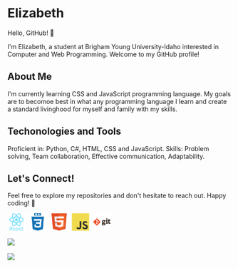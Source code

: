 # Elizabeth

Hello, GitHub! 👋

I'm Elizabeth, a student at Brigham Young University-Idaho interested in Computer and Web Programming. Welcome to my GitHub profile!

## About Me

I'm currently learning CSS and JavaScript programming language.
My goals are to becomoe best in what any programming language I learn and create a standard livinghood for myself and family with my skills.

## Techonologies and Tools
Proficient in: Python, C#, HTML, CSS and JavaScript.
Skills: Problem solving, Team collaboration, Effective communication, Adaptability.

## Let's Connect!

Feel free to explore my repositories and don't hesitate to reach out. Happy coding! 🚀


<div>
    <img src="https://github.com/devicons/devicon/blob/master/icons/react/react-original-wordmark.svg" title="React" alt="React" width="40" height="40"/>&nbsp;
    <img src="https://github.com/devicons/devicon/blob/master/icons/css3/css3-plain-wordmark.svg"  title="CSS3" alt="CSS" width="40" height="40"/>&nbsp;
    <img src="https://github.com/devicons/devicon/blob/master/icons/html5/html5-original.svg" title="HTML5" alt="HTML" width="40" height="40"/>&nbsp;
    <img src="https://github.com/devicons/devicon/blob/master/icons/javascript/javascript-original.svg" title="JavaScript" alt="JavaScript" width="40" height="40"/>&nbsp;
    <img src="https://github.com/devicons/devicon/blob/master/icons/git/git-original-wordmark.svg" title="Git" **alt="Git" width="40" height="40"/>
</div>


[![](https://img.shields.io/badge/LinkedIn-blue?style=for-the-badge&logo=linkedin&logoColor=white)]()

[![](https://img.shields.io/badge/Twitter-blue?style=for-the-badge&logo=twitter&logoColor=white)]()
